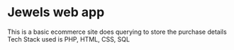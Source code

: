 # Jewels web app  
This is a basic ecommerce site does querying to store the purchase details  
Tech Stack used is PHP, HTML, CSS, SQL
